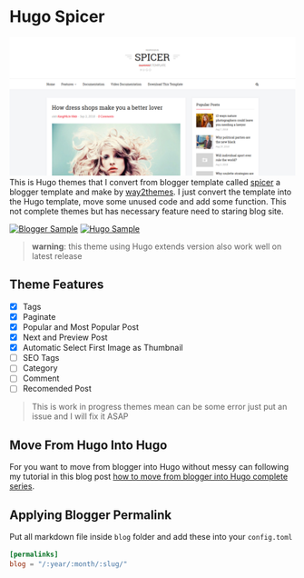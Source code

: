 # Hugo Spicer 

![home page spicer](/static/capture/home.png)
This is Hugo themes that I convert from blogger template called  [spicer][0] a blogger template and make by [way2themes][1]. I just convert the template into the Hugo template, move some unused code and add some function. This not complete themes but has necessary feature need to staring blog site.

[![Blogger Sample](https://dabuttonfactory.com/button.png?t=VIEW+BLOGGER&f=Roboto-Bold&ts=12&tc=fff&hp=20&vp=12&c=2&bgt=unicolored&bgc=f90)][3] [![Hugo Sample](https://dabuttonfactory.com/button.png?t=VIEW+HUGO&f=Roboto-Bold&ts=12&tc=fff&hp=20&vp=12&c=2&bgt=unicolored&bgc=0ff)][4]

> **warning**: this theme using Hugo extends version also work well on latest release

## Theme Features

- [x] Tags 
- [x] Paginate
- [x] Popular and Most Popular Post
- [x] Next and Preview Post 
- [x] Automatic Select First Image as Thumbnail
- [ ] SEO Tags
- [ ] Category
- [ ] Comment 
- [ ] Recomended Post

> This is work in progress themes mean can be some error just put an issue and I will fix it ASAP

## Move From Hugo Into Hugo

For you want to move from blogger into Hugo without messy can following my tutorial in
this blog post [how to move from blogger into Hugo complete series][2].

## Applying Blogger Permalink
Put all markdown file inside `blog` folder and add these into your `config.toml`

```toml
[permalinks] 
blog = "/:year/:month/:slug/"
```

[0]: https://gumroad.com/l/spicerpremium
[1]: https://www.way2themes.com/
[2]: https://kangmicin.com/
[3]: https://kangmicin.netlify.com/
[4]: https://hugosample.blogspot.com/